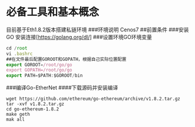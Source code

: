# 必备工具和基本概念

目前基于Eth1.8.2版本搭建私链环境
###环境说明
Cenos7
##前置条件
###安装GO
安装连接[https://golang.org/dl/]
###设置环境GO环境变量
```js
cd /root
vi .bashrc
##在文件最后配置GOROOT和GOPATH，根据自己实际位置配置
export GOROOT=/root/go/go
export GOPATH=/root/go/go
export PATH=$PATH:$GOROOT/bin
```
###编译Go-EtherNet
####下载源码并安装编译

```shell
wget https://github.com/ethereum/go-ethereum/archive/v1.8.2.tar.gz
tar -xvf v1.8.2.tar.gz
cd go-ethereum-1.8.2
make geth
mak all
```
